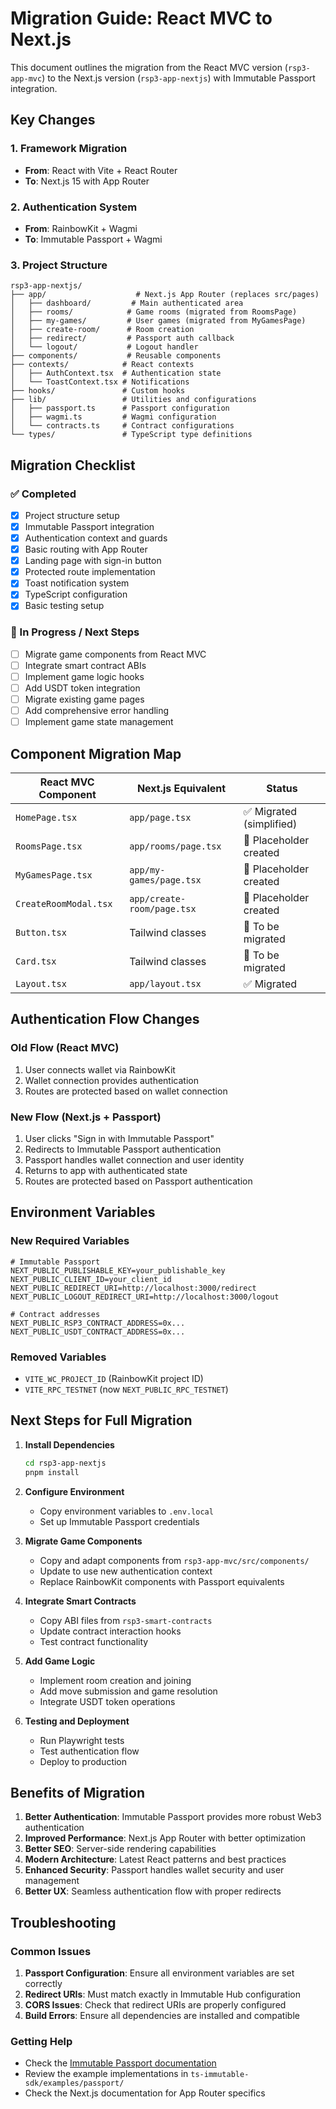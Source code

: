 # Migration Guide: React MVC to Next.js

This document outlines the migration from the React MVC version (`rsp3-app-mvc`) to the Next.js version (`rsp3-app-nextjs`) with Immutable Passport integration.

## Key Changes

### 1. Framework Migration
- **From**: React with Vite + React Router
- **To**: Next.js 15 with App Router

### 2. Authentication System
- **From**: RainbowKit + Wagmi
- **To**: Immutable Passport + Wagmi

### 3. Project Structure
```
rsp3-app-nextjs/
├── app/                    # Next.js App Router (replaces src/pages)
│   ├── dashboard/         # Main authenticated area
│   ├── rooms/            # Game rooms (migrated from RoomsPage)
│   ├── my-games/         # User games (migrated from MyGamesPage)
│   ├── create-room/      # Room creation
│   ├── redirect/         # Passport auth callback
│   └── logout/           # Logout handler
├── components/           # Reusable components
├── contexts/            # React contexts
│   ├── AuthContext.tsx  # Authentication state
│   └── ToastContext.tsx # Notifications
├── hooks/               # Custom hooks
├── lib/                 # Utilities and configurations
│   ├── passport.ts      # Passport configuration
│   ├── wagmi.ts         # Wagmi configuration
│   └── contracts.ts     # Contract configurations
└── types/               # TypeScript type definitions
```

## Migration Checklist

### ✅ Completed
- [x] Project structure setup
- [x] Immutable Passport integration
- [x] Authentication context and guards
- [x] Basic routing with App Router
- [x] Landing page with sign-in button
- [x] Protected route implementation
- [x] Toast notification system
- [x] TypeScript configuration
- [x] Basic testing setup

### 🔄 In Progress / Next Steps
- [ ] Migrate game components from React MVC
- [ ] Integrate smart contract ABIs
- [ ] Implement game logic hooks
- [ ] Add USDT token integration
- [ ] Migrate existing game pages
- [ ] Add comprehensive error handling
- [ ] Implement game state management

## Component Migration Map

| React MVC Component | Next.js Equivalent | Status |
|-------------------|-------------------|---------|
| `HomePage.tsx` | `app/page.tsx` | ✅ Migrated (simplified) |
| `RoomsPage.tsx` | `app/rooms/page.tsx` | 🔄 Placeholder created |
| `MyGamesPage.tsx` | `app/my-games/page.tsx` | 🔄 Placeholder created |
| `CreateRoomModal.tsx` | `app/create-room/page.tsx` | 🔄 Placeholder created |
| `Button.tsx` | Tailwind classes | 🔄 To be migrated |
| `Card.tsx` | Tailwind classes | 🔄 To be migrated |
| `Layout.tsx` | `app/layout.tsx` | ✅ Migrated |

## Authentication Flow Changes

### Old Flow (React MVC)
1. User connects wallet via RainbowKit
2. Wallet connection provides authentication
3. Routes are protected based on wallet connection

### New Flow (Next.js + Passport)
1. User clicks "Sign in with Immutable Passport"
2. Redirects to Immutable Passport authentication
3. Passport handles wallet connection and user identity
4. Returns to app with authenticated state
5. Routes are protected based on Passport authentication

## Environment Variables

### New Required Variables
```env
# Immutable Passport
NEXT_PUBLIC_PUBLISHABLE_KEY=your_publishable_key
NEXT_PUBLIC_CLIENT_ID=your_client_id
NEXT_PUBLIC_REDIRECT_URI=http://localhost:3000/redirect
NEXT_PUBLIC_LOGOUT_REDIRECT_URI=http://localhost:3000/logout

# Contract addresses
NEXT_PUBLIC_RSP3_CONTRACT_ADDRESS=0x...
NEXT_PUBLIC_USDT_CONTRACT_ADDRESS=0x...
```

### Removed Variables
- `VITE_WC_PROJECT_ID` (RainbowKit project ID)
- `VITE_RPC_TESTNET` (now `NEXT_PUBLIC_RPC_TESTNET`)

## Next Steps for Full Migration

1. **Install Dependencies**
   ```bash
   cd rsp3-app-nextjs
   pnpm install
   ```

2. **Configure Environment**
   - Copy environment variables to `.env.local`
   - Set up Immutable Passport credentials

3. **Migrate Game Components**
   - Copy and adapt components from `rsp3-app-mvc/src/components/`
   - Update to use new authentication context
   - Replace RainbowKit components with Passport equivalents

4. **Integrate Smart Contracts**
   - Copy ABI files from `rsp3-smart-contracts`
   - Update contract interaction hooks
   - Test contract functionality

5. **Add Game Logic**
   - Implement room creation and joining
   - Add move submission and game resolution
   - Integrate USDT token operations

6. **Testing and Deployment**
   - Run Playwright tests
   - Test authentication flow
   - Deploy to production

## Benefits of Migration

1. **Better Authentication**: Immutable Passport provides more robust Web3 authentication
2. **Improved Performance**: Next.js App Router with better optimization
3. **Better SEO**: Server-side rendering capabilities
4. **Modern Architecture**: Latest React patterns and best practices
5. **Enhanced Security**: Passport handles wallet security and user management
6. **Better UX**: Seamless authentication flow with proper redirects

## Troubleshooting

### Common Issues
1. **Passport Configuration**: Ensure all environment variables are set correctly
2. **Redirect URIs**: Must match exactly in Immutable Hub configuration
3. **CORS Issues**: Check that redirect URIs are properly configured
4. **Build Errors**: Ensure all dependencies are installed and compatible

### Getting Help
- Check the [Immutable Passport documentation](https://docs.immutable.com/docs/passport/overview)
- Review the example implementations in `ts-immutable-sdk/examples/passport/`
- Check the Next.js documentation for App Router specifics

